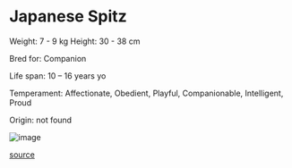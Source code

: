 # Japanese Spitz

Weight: 7 - 9 kg
Height: 30 - 38 cm

Bred for: Companion

Life span: 10 – 16 years yo

Temperament: Affectionate, Obedient, Playful, Companionable, Intelligent, Proud

Origin: not found

![image](https://cdn2.thedogapi.com/images/HksaMxqNX_1280.jpg)

[source](https://api.thedogapi.com/v1/breeds/141)
